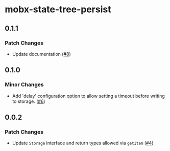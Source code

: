 # mobx-state-tree-persist

## 0.1.1

### Patch Changes

- Update documentation ([#8](https://github.com/FormidableLabs/mobx-state-tree-persist/pull/8))

## 0.1.0

### Minor Changes

- Add 'delay' configuration option to allow setting a timeout before writing to storage. ([#6](https://github.com/FormidableLabs/mobx-state-tree-persist/pull/6))

## 0.0.2

### Patch Changes

- Update `Storage` interface and return types allowed via `getItem` ([#4](https://github.com/FormidableLabs/mobx-state-tree-persist/pull/4))
